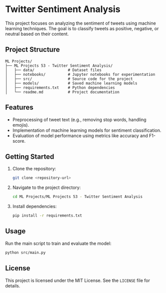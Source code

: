 # Twitter Sentiment Analysis

This project focuses on analyzing the sentiment of tweets using machine learning techniques. The goal is to classify tweets as positive, negative, or neutral based on their content.

## Project Structure

```
ML Projects/
├── ML Projects 53 - Twitter Sentiment Analysis/
│   ├── data/               # Dataset files
│   ├── notebooks/          # Jupyter notebooks for experimentation
│   ├── src/                # Source code for the project
│   ├── models/             # Saved machine learning models
│   ├── requirements.txt    # Python dependencies
│   └── readme.md           # Project documentation
```

## Features

- Preprocessing of tweet text (e.g., removing stop words, handling emojis).
- Implementation of machine learning models for sentiment classification.
- Evaluation of model performance using metrics like accuracy and F1-score.

## Getting Started

1. Clone the repository:
    ```bash
    git clone <repository-url>
    ```
2. Navigate to the project directory:
    ```bash
    cd ML Projects/ML Projects 53 - Twitter Sentiment Analysis
    ```
3. Install dependencies:
    ```bash
    pip install -r requirements.txt
    ```

## Usage

Run the main script to train and evaluate the model:
```bash
python src/main.py
```

## License

This project is licensed under the MIT License. See the `LICENSE` file for details.
